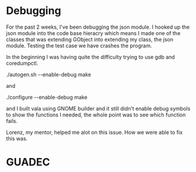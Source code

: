 
# Debugging

For the past 2 weeks, I've been debugging the json module. I hooked up the json module into the code base hieracry which means I made one of the classes that was extending GObject into extending my class, the json module. Testing the test case we have crashes the program.

In the beginning I was having quite the difficulty trying to use gdb and coredumpctl.

./autogen.sh --enable-debug
make 

and 

./configure --enable-debug
make

and I built vala using GNOME builder and it still didn't enable debug symbols to show the functions I needed, the whole point was to see which function fails.

Lorenz, my mentor, helped me alot on this issue. How we were able to fix this was. 


# GUADEC 
